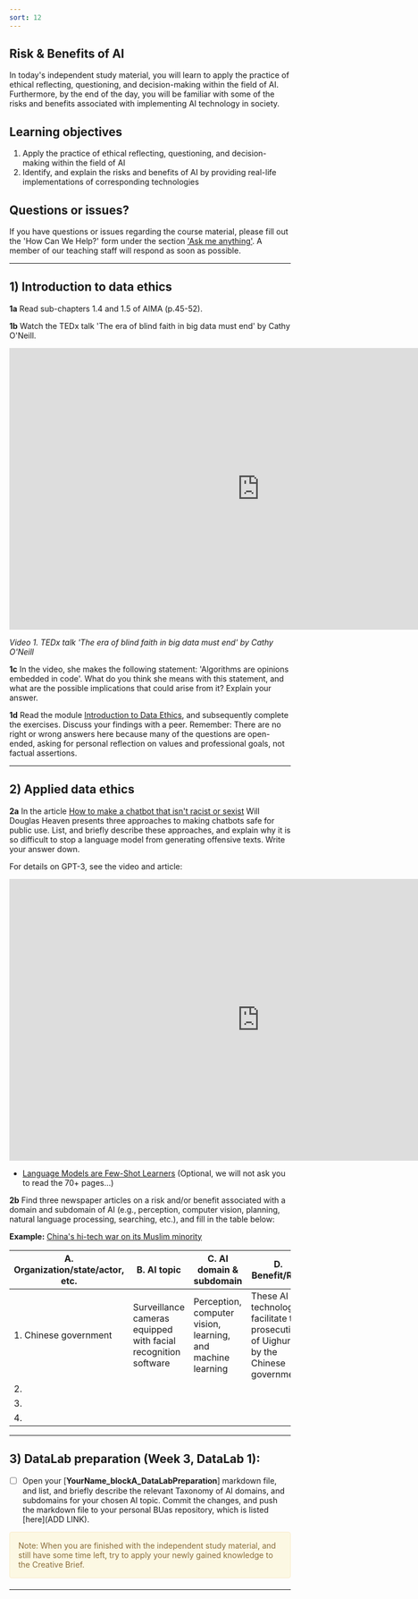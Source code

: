 ```yaml
---
sort: 12
---
```


## Risk & Benefits of AI

In today's independent study material, you will learn to apply the practice of ethical reflecting, questioning, and decision-making within the field of AI. Furthermore, by the end of the day, you will be familiar with some of the risks and benefits associated with implementing AI technology in society.

## Learning objectives

1. Apply the practice of ethical reflecting, questioning, and decision-making within the field of AI
2. Identify, and explain the risks and benefits of AI by providing real-life implementations of corresponding technologies

## Questions or issues?

If you have questions or issues regarding the course material, please fill out the 'How Can We Help?' form under the section ['Ask me anything'](https://adsai.buas.nl/Contact%20Us/). A member of our teaching staff will respond as soon as possible.

***

## 1) Introduction to data ethics

__1a__ Read sub-chapters 1.4 and 1.5 of AIMA (p.45-52).

__1b__ Watch the TEDx talk 'The era of blind faith in big data must end' by Cathy O'Neill.

<iframe width="896" height="504" src="https://www.youtube.com/embed/_2u_eHHzRto?controls=0" title="YouTube video player" frameborder="0" allow="accelerometer; autoplay; clipboard-write; encrypted-media; gyroscope; picture-in-picture" allowfullscreen></iframe>

*Video 1. TEDx talk 'The era of blind faith in big data must end' by Cathy O'Neill*

__1c__ In the video, she makes the following statement: 'Algorithms are opinions embedded in code'. What do you think she means with this statement, and what are the possible implications that could arise from it? Explain your answer.

__1d__ Read the module [Introduction to Data Ethics]('../../Study%20Content/Artificial%20Intelligence/documents/IntroToDataEthicsModule1.pdf'), and subsequently complete the exercises. Discuss your findings with a peer. Remember: There are no right or wrong answers here because many of the questions are open-ended, asking for personal reflection on values and professional goals, not factual assertions. 

***

## 2) Applied data ethics 

__2a__ In the article [How to make a chatbot that isn't racist or sexist](https://www.technologyreview.com/2020/10/23/1011116/chatbot-gpt3-openai-facebook-google-safety-fix-racist-sexist-language-ai/) Will Douglas Heaven presents three approaches to making chatbots safe for public use. List, and briefly describe these approaches, and explain why it is so difficult to stop a language model from generating offensive texts. Write your answer down.

For details on GPT-3, see the video and article:

<iframe width="896" height="504" src="https://www.youtube-nocookie.com/embed/_x9AwxfjxvE" title="YouTube video player" frameborder="0" allow="accelerometer; autoplay; clipboard-write; encrypted-media; gyroscope; picture-in-picture" allowfullscreen></iframe>

- [Language Models are Few-Shot Learners](https://arxiv.org/pdf/2005.14165.pdf) (Optional, we will not ask you to read the 70+ pages...)

__2b__ Find three newspaper articles on a risk and/or benefit associated with a domain and subdomain of AI (e.g., perception, computer vision, planning, natural language processing, searching, etc.), and fill in the table below:

__Example:__ [China's hi-tech war on its Muslim minority](https://www.theguardian.com/news/2019/apr/11/china-hi-tech-war-on-muslim-minority-xinjiang-uighurs-surveillance-face-recognition) 

| A. Organization/state/actor, etc.   |  B. AI topic |  C. AI domain & subdomain | D. Benefit/Risk  |
|---|---|---|---|
| 1. Chinese government  | Surveillance cameras equipped with facial recognition software  | Perception, computer vision, learning, and machine learning  | These AI technologies facilitate the prosecution of Uighurs by the Chinese government      |
| 2.    |   |   |   |   |
| 3.   |   |   |   |   |
| 4.  |   |   |   |   |

***

## 3) DataLab preparation (Week 3, DataLab 1):

- [ ] Open your [**YourName_blockA_DataLabPreparation**] markdown file, and list, and briefly describe the relevant Taxonomy of AI domains, and subdomains for your chosen AI topic. Commit the changes, and push the markdown file to your personal BUas repository, which is listed [here](ADD LINK).

<div style="padding: 15px; border: 1px solid transparent; border-color: transparent; margin-bottom: 20px; border-radius: 4px; color: #8a6d3b;; background-color: #fcf8e3; border-color: #faebcc;">
Note: When you are finished with the independent study material, and still have some time left, try to apply your newly gained knowledge to the Creative Brief.
</div> 

***
